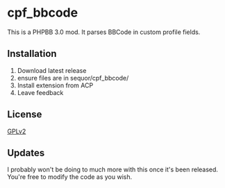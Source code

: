 # cpf_bbcode
This is a PHPBB 3.0 mod. It parses BBCode in custom profile fields.

## Installation

1. Download latest release
2. ensure files are in sequor/cpf_bbcode/
3. Install extension from ACP
4. Leave feedback

## License

[GPLv2](license.txt)

## Updates

I probably won't be doing to much more with this once it's been released.
You're free to modify the code as you wish.
